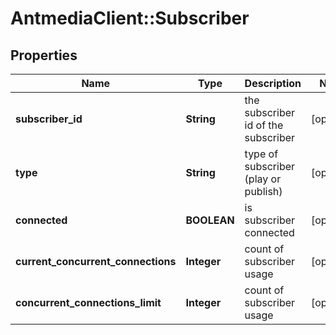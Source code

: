 # AntmediaClient::Subscriber

## Properties
Name | Type | Description | Notes
------------ | ------------- | ------------- | -------------
**subscriber_id** | **String** | the subscriber id of the subscriber | [optional] 
**type** | **String** |  type of subscriber (play or publish) | [optional] 
**connected** | **BOOLEAN** | is subscriber connected | [optional] 
**current_concurrent_connections** | **Integer** |  count of subscriber usage | [optional] 
**concurrent_connections_limit** | **Integer** |  count of subscriber usage | [optional] 


